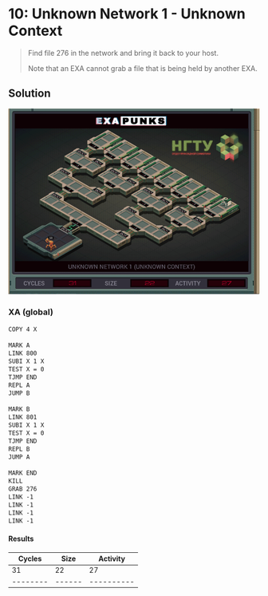# 10: Unknown Network 1 - Unknown Context

> Find file 276 in the network and bring it back to your host.
> 
> Note that an EXA cannot grab a file that is being held by another EXA.

## Solution

<div align="center"><img src="EXAPUNKS - UNKNOWN NETWORK 1 (31, 22, 27, 2022-12-05-19-21-17).gif" /></div>

### XA (global)
```exa
COPY 4 X

MARK A
LINK 800
SUBI X 1 X
TEST X = 0
TJMP END
REPL A
JUMP B

MARK B
LINK 801
SUBI X 1 X
TEST X = 0
TJMP END
REPL B
JUMP A

MARK END
KILL
GRAB 276
LINK -1
LINK -1
LINK -1
LINK -1
```

#### Results
| Cycles | Size | Activity |
|--------|------|----------|
| 31     | 22   | 27       |
|--------|------|----------|

